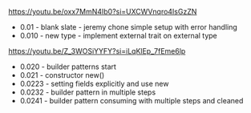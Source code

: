 https://youtu.be/oxx7MmN4Ib0?si=UXCWVnqro4IsGzZN

- 0.01  - blank slate - jeremy chone simple setup with error handling
- 0.010 - new type - implement external trait on external type

https://youtu.be/Z_3WOSiYYFY?si=iLqKlEp_7fEme6lp

- 0.020  - builder patterns start
- 0.021  - constructor new()
- 0.0223 - setting fields explicitly and use new
- 0.0232 - builder pattern in multiple steps
- 0.0241 - builder pattern consuming with multiple steps and cleaned 